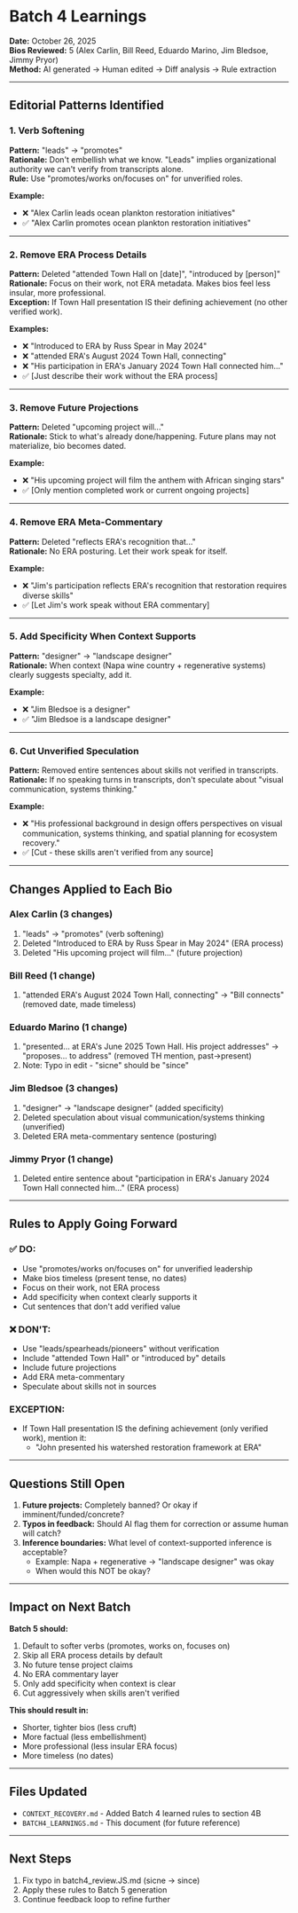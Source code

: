 # Batch 4 Learnings

**Date:** October 26, 2025  
**Bios Reviewed:** 5 (Alex Carlin, Bill Reed, Eduardo Marino, Jim Bledsoe, Jimmy Pryor)  
**Method:** AI generated → Human edited → Diff analysis → Rule extraction

---

## Editorial Patterns Identified

### 1. Verb Softening
**Pattern:** "leads" → "promotes"  
**Rationale:** Don't embellish what we know. "Leads" implies organizational authority we can't verify from transcripts alone.  
**Rule:** Use "promotes/works on/focuses on" for unverified roles.

**Example:**
- ❌ "Alex Carlin leads ocean plankton restoration initiatives"
- ✅ "Alex Carlin promotes ocean plankton restoration initiatives"

---

### 2. Remove ERA Process Details
**Pattern:** Deleted "attended Town Hall on [date]", "introduced by [person]"  
**Rationale:** Focus on their work, not ERA metadata. Makes bios feel less insular, more professional.  
**Exception:** If Town Hall presentation IS their defining achievement (no other verified work).

**Examples:**
- ❌ "Introduced to ERA by Russ Spear in May 2024"
- ❌ "attended ERA's August 2024 Town Hall, connecting"
- ❌ "His participation in ERA's January 2024 Town Hall connected him..."
- ✅ [Just describe their work without the ERA process]

---

### 3. Remove Future Projections
**Pattern:** Deleted "upcoming project will..."  
**Rationale:** Stick to what's already done/happening. Future plans may not materialize, bio becomes dated.

**Example:**
- ❌ "His upcoming project will film the anthem with African singing stars"
- ✅ [Only mention completed work or current ongoing projects]

---

### 4. Remove ERA Meta-Commentary
**Pattern:** Deleted "reflects ERA's recognition that..."  
**Rationale:** No ERA posturing. Let their work speak for itself.

**Example:**
- ❌ "Jim's participation reflects ERA's recognition that restoration requires diverse skills"
- ✅ [Let Jim's work speak without ERA commentary]

---

### 5. Add Specificity When Context Supports
**Pattern:** "designer" → "landscape designer"  
**Rationale:** When context (Napa wine country + regenerative systems) clearly suggests specialty, add it.

**Example:**
- ❌ "Jim Bledsoe is a designer"
- ✅ "Jim Bledsoe is a landscape designer"

---

### 6. Cut Unverified Speculation
**Pattern:** Removed entire sentences about skills not verified in transcripts.  
**Rationale:** If no speaking turns in transcripts, don't speculate about "visual communication, systems thinking."

**Example:**
- ❌ "His professional background in design offers perspectives on visual communication, systems thinking, and spatial planning for ecosystem recovery."
- ✅ [Cut - these skills aren't verified from any source]

---

## Changes Applied to Each Bio

### Alex Carlin (3 changes)
1. "leads" → "promotes" (verb softening)
2. Deleted "Introduced to ERA by Russ Spear in May 2024" (ERA process)
3. Deleted "His upcoming project will film..." (future projection)

### Bill Reed (1 change)
1. "attended ERA's August 2024 Town Hall, connecting" → "Bill connects" (removed date, made timeless)

### Eduardo Marino (1 change)
1. "presented... at ERA's June 2025 Town Hall. His project addresses" → "proposes... to address" (removed TH mention, past→present)
2. Note: Typo in edit - "sicne" should be "since"

### Jim Bledsoe (3 changes)
1. "designer" → "landscape designer" (added specificity)
2. Deleted speculation about visual communication/systems thinking (unverified)
3. Deleted ERA meta-commentary sentence (posturing)

### Jimmy Pryor (1 change)
1. Deleted entire sentence about "participation in ERA's January 2024 Town Hall connected him..." (ERA process)

---

## Rules to Apply Going Forward

### ✅ DO:
- Use "promotes/works on/focuses on" for unverified leadership
- Make bios timeless (present tense, no dates)
- Focus on their work, not ERA process
- Add specificity when context clearly supports it
- Cut sentences that don't add verified value

### ❌ DON'T:
- Use "leads/spearheads/pioneers" without verification
- Include "attended Town Hall" or "introduced by" details
- Include future projections
- Add ERA meta-commentary
- Speculate about skills not in sources

### EXCEPTION:
- If Town Hall presentation IS the defining achievement (only verified work), mention it:
  - "John presented his watershed restoration framework at ERA"

---

## Questions Still Open

1. **Future projects:** Completely banned? Or okay if imminent/funded/concrete?
2. **Typos in feedback:** Should AI flag them for correction or assume human will catch?
3. **Inference boundaries:** What level of context-supported inference is acceptable?
   - Example: Napa + regenerative → "landscape designer" was okay
   - When would this NOT be okay?

---

## Impact on Next Batch

**Batch 5 should:**
1. Default to softer verbs (promotes, works on, focuses on)
2. Skip all ERA process details by default
3. No future tense project claims
4. No ERA commentary layer
5. Only add specificity when context is clear
6. Cut aggressively when skills aren't verified

**This should result in:**
- Shorter, tighter bios (less cruft)
- More factual (less embellishment)
- More professional (less insular ERA focus)
- More timeless (no dates)

---

## Files Updated

- `CONTEXT_RECOVERY.md` - Added Batch 4 learned rules to section 4B
- `BATCH4_LEARNINGS.md` - This document (for future reference)

---

## Next Steps

1. Fix typo in batch4_review.JS.md (sicne → since)
2. Apply these rules to Batch 5 generation
3. Continue feedback loop to refine further

